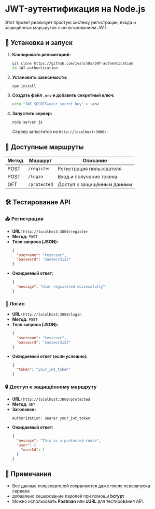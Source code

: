 # JWT-аутентификация на Node.js

Этот проект реализует простую систему регистрации, входа и защищённых маршрутов с использованием JWT.

## 🚀 Установка и запуск

1. **Клонировать репозиторий:**
   ```sh
   git clone https://github.com/1vanch0s/JWT-authentication
   cd JWT-authentication
   ```

2. **Установить зависимости:**
   ```sh
   npm install
   ```

3. **Создать файл `.env` и добавить секретный ключ:**
   ```sh
   echo "JWT_SECRET=your_secret_key" > .env
   ```

4. **Запустить сервер:**
   ```sh
   node server.js
   ```
   Сервер запустится на `http://localhost:3000/`.

## 📌 Доступные маршруты

| Метод | Маршрут         | Описание                      |
|--------|---------------|------------------------------|
| POST  | `/register`    | Регистрация пользователя    |
| POST  | `/login`       | Вход и получение токена     |
| GET   | `/protected`   | Доступ к защищённым данным |

## 🛠 Тестирование API

### 📥 Регистрация
- **URL:** `http://localhost:3000/register`
- **Метод:** `POST`
- **Тело запроса (JSON):**
  ```json
  {
    "username": "testuser",
    "password": "password123"
  }
  ```
- **Ожидаемый ответ:**
  ```json
  {
    "message": "User registered successfully"
  }
  ```

### 🔑 Логин
- **URL:** `http://localhost:3000/login`
- **Метод:** `POST`
- **Тело запроса (JSON):**
  ```json
  {
    "username": "testuser",
    "password": "password123"
  }
  ```
- **Ожидаемый ответ (если успешно):**
  ```json
  {
    "token": "your_jwt_token"
  }
  ```

### 🔒 Доступ к защищённому маршруту
- **URL:** `http://localhost:3000/protected`
- **Метод:** `GET`
- **Заголовки:**
  ```
  Authorization: Bearer your_jwt_token
  ```
- **Ожидаемый ответ:**
  ```json
  {
    "message": "This is a protected route",
    "user": {
      "userId": 1
    }
  }
  ```

## 📌 Примечания
- Все данные пользователей сохраняются даже после перезапуска сервера
- добавлено хеширование паролей при помощи **bcrypt**
- Можно использовать **Postman** или **cURL** для тестирования API. 

